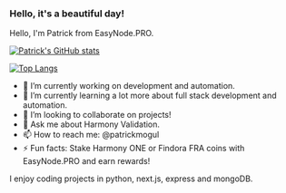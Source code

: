 ### Hello, it's a beautiful day!

<!--
**patrickmogul/patrickmogul** is a ✨ _special_ ✨ repository because its `README.md` (this file) appears on your GitHub profile.

Here are some ideas to get you started:

- 🔭 I’m currently working on ...
- 🌱 I’m currently learning ...
- 👯 I’m looking to collaborate on ...
- 🤔 I’m looking for help with ...
- 💬 Ask me about ...
- 📫 How to reach me: ...
- 😄 Pronouns: ...
- ⚡ Fun fact: ...
-->

Hello, I'm Patrick from EasyNode.PRO.

[![Patrick's GitHub stats](https://github-readme-stats.vercel.app/api?username=patrickmogul&show_icons=true&layout=compact&theme=dark)](https://github.com/patrickmogul)

[![Top Langs](https://github-readme-stats.vercel.app/api/top-langs/?username=patrickmogul&layout=compact&theme=dark)](https://github.com/patrickmogul)

- 🔭 I’m currently working on development and automation.
- 🌱 I’m currently learning a lot more about full stack development and automation.
- 👯 I’m looking to collaborate on projects!
- 💬 Ask me about Harmony Validation.
- 📫 How to reach me: @patrickmogul
- ⚡ Fun facts: Stake Harmony ONE or Findora FRA coins with EasyNode.PRO and earn rewards!

I enjoy coding projects in python, next.js, express and mongoDB.
